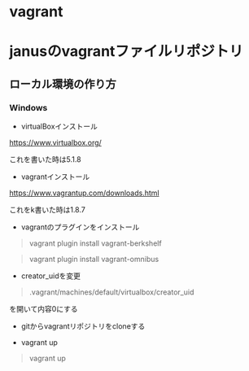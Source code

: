 vagrant
===============

# janusのvagrantファイルリポジトリ

## ローカル環境の作り方

### Windows

* virtualBoxインストール

https://www.virtualbox.org/

これを書いた時は5.1.8

* vagrantインストール

https://www.vagrantup.com/downloads.html

これをk書いた時は1.8.7

* vagrantのプラグインをインストール

> vagrant plugin install vagrant-berkshelf

> vagrant plugin install vagrant-omnibus

* creator_uidを変更

> .vagrant/machines/default/virtualbox/creator_uid

を開いて内容0にする

* gitからvagrantリポジトリをcloneする


* vagrant up

> vagrant up
